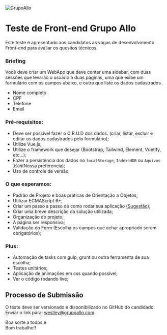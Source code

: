 ![GrupoAllo](https://allopagfacil.com.br/site-2020/img/logo-grupoallo.png)

# Teste de Front-end Grupo Allo
Este teste é apresentado aos candidatos as vagas de desenvolvimento Front-end para avaliar os quesitos técnicos.

### Briefing

Você deve criar um WebApp que deve conter uma sidebar, com duas sessões que levarão o usuário á duas páginas, uma que exibe um formulário com os campos abaixo, e outra que liste os dados cadastrados.

* Nome completo
* CPF
* Telefone
* Email

### Pré-requisitos: 
 - Deve ser possível fazer o C.R.U.D dos dados. (criar, listar, excluir e editar os dados cadastrados pelo formulário);
 - Utilize Vue.js;
 - Utilize o framework que desejar (Bootstrap, Tailwind, Element, Vuetify, etc...);
 - Fazer a persistência dos dados no `localStorage`, `IndexedDB` ou `Aquivos JSON`(Nossa preferencia);
 - Uso de controle de versão;

### O que esperamos:
 - Padrão de Projeto e boas práticas de Orientação a Objetos;
 - Utilizar ECMAScript 6+;
 - Criar um passo a passo de como rodar sua aplicação [(Sugestão)](https://github.com/wearehive/project-guidelines/blob/master/README.sample.md);
 - Criar uma breve descrição da solução utilizada;
 - Organização do projeto;
 - A página ser responsiva;
 - Validação do Form (Escolha os campos que achar apropriado serem obrigatórios);

### Plus:
 - Automação de tasks com gulp, grunt ou outra ferramenta de sua escolha;
 - Testes unitários;
 - Aplicação de animações em css quando possível;
 - Ver o código rodando live;

## Processo de Submissão

O teste deve ser versionado e disponibilizado no GitHub do candidado.<br />
Enviar o link para: weslley@grupoallo.com<br />

Boa sorte a todos e<br />
Bom trabalho!!
